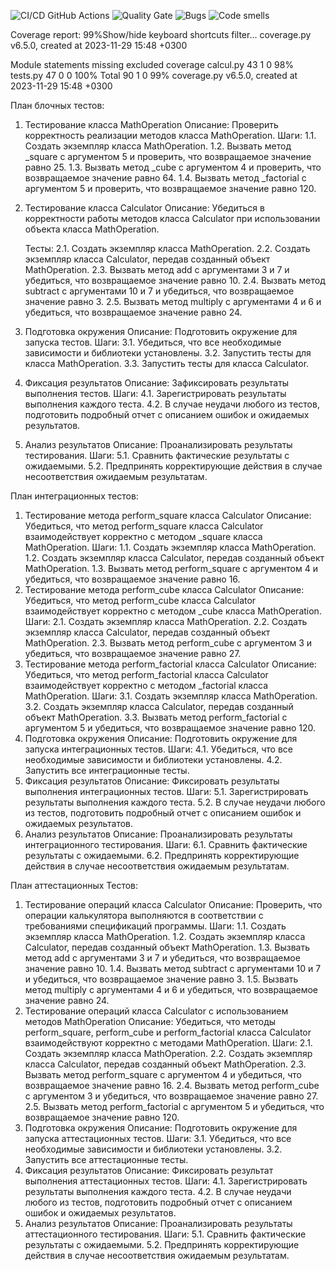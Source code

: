 ![CI/CD GitHub Actions](https://github.com/Anatoliy2001/calculatorWhithTests/actions/workflows/python-app.yml)
![Quality Gate](https://sonarcloud.io/dashboard?id=Anatoliy2001_calculatorWhithTests)
![Bugs](https://sonarcloud.io/summary/new_code?id=Anatoliy2001_calculatorWhithTests)
![Code smells](https://sonarcloud.io/dashboard?id=Anatoliy2001_calculatorWhithTests)

Coverage report: 99%Show/hide keyboard shortcuts
filter...
coverage.py v6.5.0, created at 2023-11-29 15:48 +0300

Module	statements	missing	excluded	coverage
calcul.py	43	1	0	98%
tests.py	47	0	0	100%
Total	90	1	0	99%
coverage.py v6.5.0, created at 2023-11-29 15:48 +0300

План блочных тестов:

1. Тестирование класса MathOperation
   Описание: Проверить корректность реализации методов класса MathOperation.
   Шаги: 1.1. Создать экземпляр класса MathOperation. 1.2. Вызвать метод \_square с аргументом 5 и проверить, что возвращаемое значение равно 25. 1.3. Вызвать метод \_cube с аргументом 4 и проверить, что возвращаемое значение равно 64. 1.4. Вызвать метод \_factorial с аргументом 5 и проверить, что возвращаемое значение равно 120.
2. Тестирование класса Calculator
   Описание: Убедиться в корректности работы методов класса Calculator при использовании объекта класса MathOperation.
   
   Тесты:
   2.1. Создать экземпляр класса MathOperation.
   2.2. Создать экземпляр класса Calculator, передав созданный объект MathOperation.
   2.3. Вызвать метод add с аргументами 3 и 7 и убедиться, что возвращаемое значение равно 10.
   2.4. Вызвать метод subtract с аргументами 10 и 7 и убедиться, что возвращаемое значение равно 3.
   2.5. Вызвать метод multiply с аргументами 4 и 6 и убедиться, что возвращаемое значение равно 24.
4. Подготовка окружения
   Описание: Подготовить окружение для запуска тестов.
   Шаги: 3.1. Убедиться, что все необходимые зависимости и библиотеки установлены. 3.2. Запустить тесты для класса MathOperation. 3.3. Запустить тесты для класса Calculator.
5. Фиксация результатов
   Описание: Зафиксировать результаты выполнения тестов.
   Шаги: 4.1. Зарегистрировать результаты выполнения каждого теста. 4.2. В случае неудачи любого из тестов, подготовить подробный отчет с описанием ошибок и ожидаемых результатов.
6. Анализ результатов
   Описание: Проанализировать результаты тестирования.
   Шаги: 5.1. Сравнить фактические результаты с ожидаемыми. 5.2. Предпринять корректирующие действия в случае несоответствия ожидаемым результатам.

План интеграционных тестов:

1. Тестирование метода perform_square класса Calculator
   Описание: Убедиться, что метод perform_square класса Calculator взаимодействует корректно с методом \_square класса MathOperation.
   Шаги: 1.1. Создать экземпляр класса MathOperation. 1.2. Создать экземпляр класса Calculator, передав созданный объект MathOperation. 1.3. Вызвать метод perform_square с аргументом 4 и убедиться, что возвращаемое значение равно 16.
2. Тестирование метода perform_cube класса Calculator
   Описание: Убедиться, что метод perform_cube класса Calculator взаимодействует корректно с методом \_cube класса MathOperation.
   Шаги: 2.1. Создать экземпляр класса MathOperation. 2.2. Создать экземпляр класса Calculator, передав созданный объект MathOperation. 2.3. Вызвать метод perform_cube с аргументом 3 и убедиться, что возвращаемое значение равно 27.
3. Тестирование метода perform_factorial класса Calculator
   Описание: Убедиться, что метод perform_factorial класса Calculator взаимодействует корректно с методом \_factorial класса MathOperation.
   Шаги: 3.1. Создать экземпляр класса MathOperation. 3.2. Создать экземпляр класса Calculator, передав созданный объект MathOperation. 3.3. Вызвать метод perform_factorial с аргументом 5 и убедиться, что возвращаемое значение равно 120.
4. Подготовка окружения
   Описание: Подготовить окружение для запуска интеграционных тестов.
   Шаги: 4.1. Убедиться, что все необходимые зависимости и библиотеки установлены. 4.2. Запустить все интеграционные тесты.
5. Фиксация результатов
   Описание: Фиксировать результаты выполнения интеграционных тестов.
   Шаги: 5.1. Зарегистрировать результаты выполнения каждого теста. 5.2. В случае неудачи любого из тестов, подготовить подробный отчет с описанием ошибок и ожидаемых результатов.
6. Анализ результатов
   Описание: Проанализировать результаты интеграционного тестирования.
   Шаги: 6.1. Сравнить фактические результаты с ожидаемыми. 6.2. Предпринять корректирующие действия в случае несоответствия ожидаемым результатам.

План аттестационных Тестов:

1. Тестирование операций класса Calculator
   Описание: Проверить, что операции калькулятора выполняются в соответствии с требованиями спецификаций программы.
   Шаги: 1.1. Создать экземпляр класса MathOperation. 1.2. Создать экземпляр класса Calculator, передав созданный объект MathOperation. 1.3. Вызвать метод add с аргументами 3 и 7 и убедиться, что возвращаемое значение равно 10. 1.4. Вызвать метод subtract с аргументами 10 и 7 и убедиться, что возвращаемое значение равно 3. 1.5. Вызвать метод multiply с аргументами 4 и 6 и убедиться, что возвращаемое значение равно 24.
2. Тестирование операций класса Calculator с использованием методов MathOperation
   Описание: Убедиться, что методы perform_square, perform_cube и perform_factorial класса Calculator взаимодействуют корректно с методами MathOperation.
   Шаги: 2.1. Создать экземпляр класса MathOperation. 2.2. Создать экземпляр класса Calculator, передав созданный объект MathOperation. 2.3. Вызвать метод perform_square с аргументом 4 и убедиться, что возвращаемое значение равно 16. 2.4. Вызвать метод perform_cube с аргументом 3 и убедиться, что возвращаемое значение равно 27. 2.5. Вызвать метод perform_factorial с аргументом 5 и убедиться, что возвращаемое значение равно 120.
3. Подготовка окружения
   Описание: Подготовить окружение для запуска аттестационных тестов.
   Шаги: 3.1. Убедиться, что все необходимые зависимости и библиотеки установлены. 3.2. Запустить все аттестационные тесты.
4. Фиксация результатов
   Описание: Фиксировать результат выполнения аттестационных тестов.
   Шаги: 4.1. Зарегистрировать результаты выполнения каждого теста. 4.2. В случае неудачи любого из тестов, подготовить подробный отчет с описанием ошибок и ожидаемых результатов.
5. Анализ результатов
   Описание: Проанализировать результаты аттестационного тестирования.
   Шаги: 5.1. Сравнить фактические результаты с ожидаемыми. 5.2. Предпринять корректирующие действия в случае несоответствия ожидаемым результатам.
